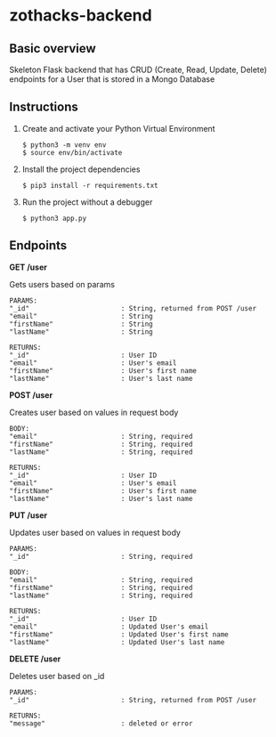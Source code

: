 # zothacks-backend

## Basic overview

Skeleton Flask backend that has CRUD (Create, Read, Update, Delete) endpoints for a User that is stored in a Mongo Database

## Instructions

1. Create and activate your Python Virtual Environment
    ```
    $ python3 -m venv env
    $ source env/bin/activate
    ```
2. Install the project dependencies
    ```
    $ pip3 install -r requirements.txt
    ```
3. Run the project without a debugger
    ```
    $ python3 app.py
    ```

## Endpoints

**GET /user**

Gets users based on params

```
PARAMS:
"_id"                       : String, returned from POST /user
"email"                     : String
"firstName"                 : String
"lastName"                  : String

RETURNS:
"_id"                       : User ID
"email"                     : User's email
"firstName"                 : User's first name
"lastName"                  : User's last name
```

**POST /user**

Creates user based on values in request body

```
BODY:
"email"                     : String, required
"firstName"                 : String, required
"lastName"                  : String, required

RETURNS:
"_id"                       : User ID
"email"                     : User's email
"firstName"                 : User's first name
"lastName"                  : User's last name
```

**PUT /user**

Updates user based on values in request body

```
PARAMS:
"_id"                       : String, required

BODY:
"email"                     : String, required
"firstName"                 : String, required
"lastName"                  : String, required

RETURNS:
"_id"                       : User ID
"email"                     : Updated User's email
"firstName"                 : Updated User's first name
"lastName"                  : Updated User's last name
```

**DELETE /user**

Deletes user based on _id

```
PARAMS:
"_id"                       : String, returned from POST /user

RETURNS:
"message"                   : deleted or error
```
